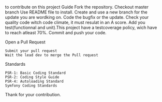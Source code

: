 to contribute on this project
Guide
    Fork the repository.
    Checkout master branch
    Use README file to install.
    Create and use a new branch for the update you are wordking on. 
    Code the bugfix or the update.
	Check your quality code witch code climate, it must resulat in an A score.
    Add you test(functionnal and unit).This project have a testcoverage policy, wich have to reach atleast 70%.
    Commit and push your code.

Open a Pull Request

    Submit your pull request
    Wait the lead dev to merge the Pull request

Standards 

    PSR-1: Basic Coding Standard
    PSR-2: Coding Style Guide
    PSR-4: Autoloading Standard
    Symfony Coding Standards

Thank for your contribution.